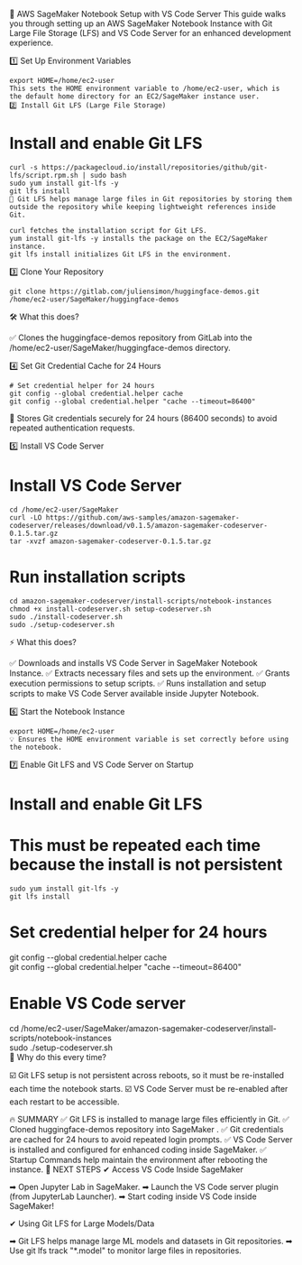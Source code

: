 🚀 AWS SageMaker Notebook Setup with VS Code Server
This guide walks you through setting up an AWS SageMaker Notebook Instance with Git Large File Storage (LFS) and VS Code Server for an enhanced development experience.

1️⃣ Set Up Environment Variables


```
export HOME=/home/ec2-user
This sets the HOME environment variable to /home/ec2-user, which is the default home directory for an EC2/SageMaker instance user.
2️⃣ Install Git LFS (Large File Storage)
```


# Install and enable Git LFS  
```
curl -s https://packagecloud.io/install/repositories/github/git-lfs/script.rpm.sh | sudo bash  
sudo yum install git-lfs -y  
git lfs install  
🔹 Git LFS helps manage large files in Git repositories by storing them outside the repository while keeping lightweight references inside Git.

curl fetches the installation script for Git LFS.
yum install git-lfs -y installs the package on the EC2/SageMaker instance.
git lfs install initializes Git LFS in the environment.

```


3️⃣ Clone Your Repository
```
git clone https://gitlab.com/juliensimon/huggingface-demos.git /home/ec2-user/SageMaker/huggingface-demos
```

🛠 What this does?

✅ Clones the huggingface-demos repository from GitLab into the /home/ec2-user/SageMaker/huggingface-demos directory.

4️⃣ Set Git Credential Cache for 24 Hours
```
# Set credential helper for 24 hours  
git config --global credential.helper cache  
git config --global credential.helper "cache --timeout=86400"

```
🔐 Stores Git credentials securely for 24 hours (86400 seconds) to avoid repeated authentication requests.


5️⃣ Install VS Code Server

# Install VS Code Server  

```
cd /home/ec2-user/SageMaker  
curl -LO https://github.com/aws-samples/amazon-sagemaker-codeserver/releases/download/v0.1.5/amazon-sagemaker-codeserver-0.1.5.tar.gz  
tar -xvzf amazon-sagemaker-codeserver-0.1.5.tar.gz
```

# Run installation scripts  

```
cd amazon-sagemaker-codeserver/install-scripts/notebook-instances  
chmod +x install-codeserver.sh setup-codeserver.sh  
sudo ./install-codeserver.sh  
sudo ./setup-codeserver.sh
```

⚡ What this does?

✅ Downloads and installs VS Code Server in SageMaker Notebook Instance.
✅ Extracts necessary files and sets up the environment.
✅ Grants execution permissions to setup scripts.
✅ Runs installation and setup scripts to make VS Code Server available inside Jupyter Notebook.

6️⃣ Start the Notebook Instance
```
export HOME=/home/ec2-user  
💡 Ensures the HOME environment variable is set correctly before using the notebook.
```

7️⃣ Enable Git LFS and VS Code Server on Startup

# Install and enable Git LFS  
# This must be repeated each time because the install is not persistent  
```curl -s https://packagecloud.io/install/repositories/github/git-lfs/script.rpm.sh | sudo bash  
sudo yum install git-lfs -y  
git lfs install
```

# Set credential helper for 24 hours  
git config --global credential.helper cache  
git config --global credential.helper "cache --timeout=86400"  

# Enable VS Code server  
cd /home/ec2-user/SageMaker/amazon-sagemaker-codeserver/install-scripts/notebook-instances  
sudo ./setup-codeserver.sh  
🔄 Why do this every time?

☑️ Git LFS setup is not persistent across reboots, so it must be re-installed each time the notebook starts.
☑️ VS Code Server must be re-enabled after each restart to be accessible.

🔥 SUMMARY
✅ Git LFS is installed to manage large files efficiently in Git.
✅ Cloned huggingface-demos repository into SageMaker .
✅ Git credentials are cached for 24 hours to avoid repeated login prompts.
✅ VS Code Server is installed and configured for enhanced coding inside SageMaker.
✅ Startup Commands help maintain the environment after rebooting the instance.
🚀 NEXT STEPS
✔ Access VS Code Inside SageMaker

➡ Open Jupyter Lab in SageMaker.
➡ Launch the VS Code server plugin (from JupyterLab Launcher).
➡ Start coding inside VS Code inside SageMaker!

✔ Using Git LFS for Large Models/Data

➡ Git LFS helps manage large ML models and datasets in Git repositories.
➡ Use git lfs track "*.model" to monitor large files in repositories.

